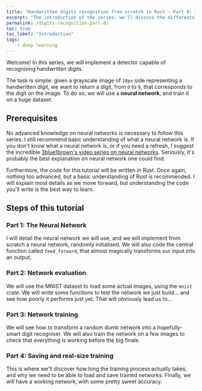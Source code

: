 ```yaml
---
title: "Handwritten digits recognition from scratch in Rust - Part 0: Introduction"
excerpt: "The introduction of the series: we'll discuss the differents steps to recognise digits."
permalink: /digits-recognition-part-0/
toc: true
toc_label: "Introduction"
tags:
    - deep learning
---
```


Welcome! In this series, we will implement a detector capable of recognising handwritten digits.

The task is simple: given a grayscale image of `28px` side representing a handwritten digit, we want to return a digit, from `0` to `9`, that corresponds to the digit on the image. To do so, we will use a **neural network**, and train it on a huge dataset.

## Prerequisites
No advanced knowledge on neural networks is necessary to follow this series. I still recommend basic understanding of what a neural network is. If you don't know what a neural network is, or if you need a refresh, I suggest the incredible [3blue1brown's video series on neural networks](https://www.youtube.com/playlist?list=PLZHQObOWTQDNU6R1_67000Dx_ZCJB-3pi). Seriously, it's probably the best explanation on neural network one could find.

Furthermore, the code for this tutorial will be written in Rust. Once again, nothing too advanced, but a basic understanding of Rust is recommended. I will explain most details as we move forward, but understanding the code you'll write is the best way to learn. 

## Steps of this tutorial
### Part 1: The Neural Network
I will detail the neural network we will use, and we will implement from scratch a neural network, randomly initialised. We will also code the central function called `feed_forward`, that almost magically transforms our input into an output.

### Part 2: Network evaluation
We will use the MNIST dataset to load some actual images, using the `mnist` crate. We will write some functions to test the network we just build... and see how poorly it performs just yet. That will obviously lead us to...

### Part 3: Network training
We will see how to transform a random dumb network into a hopefully-smart digit recogniser. We will also train the network on a few images to check that everything is working before the big finale.

### Part 4: Saving and real-size training
This is where we'll discover how long the training process actually takes, and why we need to be able to load and save trained networks. Finally, we will have a working network, with some pretty sweet accuracy.